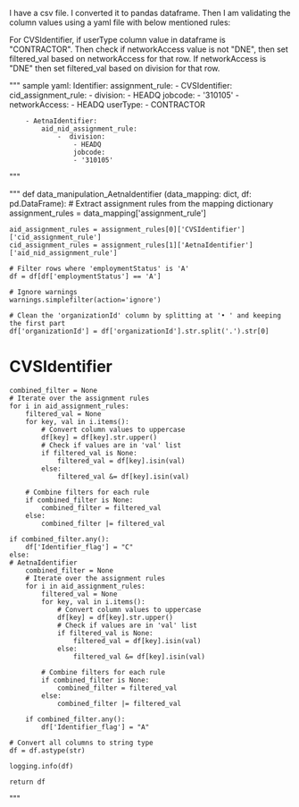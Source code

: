 I have a csv file. I converted it to pandas dataframe. Then I am validating the column values using a yaml file with below mentioned rules:

For CVSIdentifier, if userType column value in dataframe is "CONTRACTOR". Then check if networkAccess value is not "DNE", then set filtered_val based on networkAccess for that row. If networkAccess is "DNE" then set filtered_val based on division for that row.

"""
sample yaml:
Identifier:
    assignment_rule:
        - CVSIdentifier:
            cid_assignment_rule:
                -  division:
                    - HEADQ
                    jobcode:
                    - '310105'
                - networkAccess:
                    - HEADQ
                    userType:
                    - CONTRACTOR

        - AetnaIdentifier:
            aid_nid_assignment_rule:
                -  division:
                    - HEADQ
                    jobcode:
                    - '310105'
"""

"""
def data_manipulation_AetnaIdentifier (data_mapping: dict, df: pd.DataFrame):
    # Extract assignment rules from the mapping dictionary
    assignment_rules = data_mapping['assignment_rule']

    aid_assignment_rules = assignment_rules[0]['CVSIdentifier']['cid_assignment_rule']
    cid_assignment_rules = assignment_rules[1]['AetnaIdentifier']['aid_nid_assignment_rule']

    # Filter rows where 'employmentStatus' is 'A'
    df = df[df['employmentStatus'] == 'A']

    # Ignore warnings
    warnings.simplefilter(action='ignore')

    # Clean the 'organizationId' column by splitting at '• ' and keeping the first part
    df['organizationId'] = df['organizationId'].str.split('.').str[0]

# CVSIdentifier
    combined_filter = None
    # Iterate over the assignment rules
    for i in aid_assignment_rules:
        filtered_val = None
        for key, val in i.items():
            # Convert column values to uppercase
            df[key] = df[key].str.upper()
            # Check if values are in 'val' list
            if filtered_val is None:
                filtered_val = df[key].isin(val)
            else:
                filtered_val &= df[key].isin(val)

        # Combine filters for each rule
        if combined_filter is None:
            combined_filter = filtered_val
        else:
            combined_filter |= filtered_val

    if combined_filter.any():
        df['Identifier_flag'] = "C"
    else:
    # AetnaIdentifier
        combined_filter = None
        # Iterate over the assignment rules
        for i in aid_assignment_rules:
            filtered_val = None
            for key, val in i.items():
                # Convert column values to uppercase
                df[key] = df[key].str.upper()
                # Check if values are in 'val' list
                if filtered_val is None:
                    filtered_val = df[key].isin(val)
                else:
                    filtered_val &= df[key].isin(val)

            # Combine filters for each rule
            if combined_filter is None:
                combined_filter = filtered_val
            else:
                combined_filter |= filtered_val

        if combined_filter.any():
            df['Identifier_flag'] = "A"

    # Convert all columns to string type
    df = df.astype(str)

    logging.info(df)

    return df
"""

